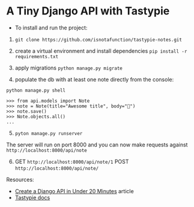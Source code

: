 # A Tiny Django API with Tastypie

- To install and run the project:

1. `git clone https://github.com/isnotafunction/tastypie-notes.git`

2. create a virtual environment and install dependencies `pip install -r requirements.txt`

3. apply migrations `python manage.py migrate`

4. populate the db with at least one note directly from the console:

```
python manage.py shell

>>> from api.models import Note
>>> note = Note(title="Awesome title", body="🤞")
>>> note.save()
>>> Note.objects.all()
...
```

5. `pyton manage.py runserver`

The server will run on port 8000 and you can now make requests against `http://localhost:8000/api/note`

6. GET `http://localhost:8000/api/note/1`
   POST `http://localhost:8000/api/note/`

Resources:

- [Create a Django API in Under 20 Minutes](https://codeburst.io/create-a-django-api-in-under-20-minutes-2a082a60f6f3) article
- [Tastypie docs](https://django-tastypie.readthedocs.io/en/latest/)
